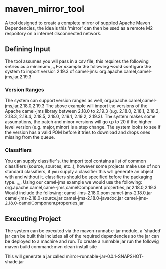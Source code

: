 # maven_mirror_tool
A tool designed to create a complete mirror of supplied Apache Maven Dependencies, the idea is this 'mirror' can then be used as a remote M2 respoitory on a internet disconnected network.

## Defining Input
The tool assumes you will pass in a csv file, this requires the following entries as a minimum:
  <group id>,<artifact id>,<packaging type>,<version>
For example the following would configure the system to import version 2.19.3 of camel-jms:
  org.apache.camel,camel-jms,jar,2.19.3
### Version Ranges
The system can support version ranges as well, 
  org.apache.camel,camel-jms,jar,2.18.0,2.19.3
The above example will import the versions of the Apache camel-jms library between 2.18.0 to 2.19.3 (e.g. 2.18.0, 2.18.1, 2.18.2, 2.18.3, 2.18.4, 2.18.5, 2.19.0, 2.19.1, 2.19.2, 2.19.3). The system makes some assumptions, the patch and minor versions will go up to 20 if the higher level version (e.g. major, minor) is a step change. The system looks to see if the version has a valid POM before it tries to download and drops ones missing from the queue.
### Classifiers
You can supply classifier's, the import tool contains a list of common classifiers (source, sources, etc..), however some projects make use of non standard classifiers, if you supply a classifier this will generate an object with and without it. classifiers should be specified before the packaging type. 
  <group id>,<artifact id>,<classifier>,<packaging type>,<version>
Using our camel-jms example we would use the following:
  org.apache.camel,camel-jms,camelComponent.properties,jar,2.18.0,2.19.3
Would include the following:
  camel-jms-2.18.0.pom
  camel-jms-2.18.0.jar
  camel-jms-2.18.0-source.jar
  camel-jms-2.18.0-javadoc.jar
  camel-jms-2.18.0-camelComponent.properties.jar

## Executing Project
The system can be executed via the maven-runnable-jar module, a 'shaded' jar can be built this includes all of the required dependencies so the jar can be deployed to a machine and run. To create a runnable jar run the followig maven build command:
  mvn clean install site
  
This will generate a jar called mirror-runnable-jar-0.0.1-SNAPSHOT-shade.jar